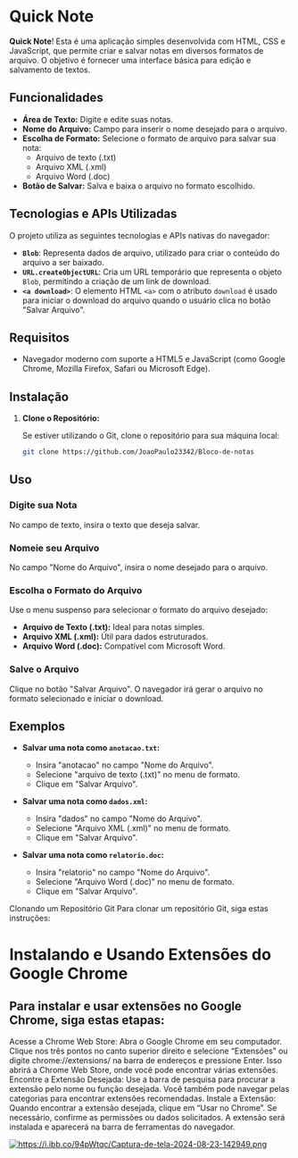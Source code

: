 # Quick Note

**Quick Note**! Esta é uma aplicação simples desenvolvida com HTML, CSS e JavaScript, que permite criar e salvar notas em diversos formatos de arquivo. O objetivo é fornecer uma interface básica para edição e salvamento de textos.

## Funcionalidades

- **Área de Texto:** Digite e edite suas notas.
- **Nome do Arquivo:** Campo para inserir o nome desejado para o arquivo.
- **Escolha de Formato:** Selecione o formato de arquivo para salvar sua nota:
  - Arquivo de texto (.txt)
  - Arquivo XML (.xml)
  - Arquivo Word (.doc)
- **Botão de Salvar:** Salva e baixa o arquivo no formato escolhido.

## Tecnologias e APIs Utilizadas

O projeto utiliza as seguintes tecnologias e APIs nativas do navegador:

- **`Blob`**: Representa dados de arquivo, utilizado para criar o conteúdo do arquivo a ser baixado.
- **`URL.createObjectURL`**: Cria um URL temporário que representa o objeto `Blob`, permitindo a criação de um link de download.
- **`<a download>`**: O elemento HTML `<a>` com o atributo `download` é usado para iniciar o download do arquivo quando o usuário clica no botão "Salvar Arquivo".

## Requisitos

- Navegador moderno com suporte a HTML5 e JavaScript (como Google Chrome, Mozilla Firefox, Safari ou Microsoft Edge).

## Instalação

1. **Clone o Repositório:**

   Se estiver utilizando o Git, clone o repositório para sua máquina local:

   ```sh
   git clone https://github.com/JoaoPaulo23342/Bloco-de-notas

## Uso

### Digite sua Nota

No campo de texto, insira o texto que deseja salvar.

### Nomeie seu Arquivo

No campo "Nome do Arquivo", insira o nome desejado para o arquivo.

### Escolha o Formato do Arquivo

Use o menu suspenso para selecionar o formato do arquivo desejado:

- **Arquivo de Texto (.txt):** Ideal para notas simples.
- **Arquivo XML (.xml):** Útil para dados estruturados.
- **Arquivo Word (.doc):** Compatível com Microsoft Word.

### Salve o Arquivo

Clique no botão "Salvar Arquivo". O navegador irá gerar o arquivo no formato selecionado e iniciar o download.

## Exemplos

- **Salvar uma nota como `anotacao.txt`:**
  - Insira "anotacao" no campo "Nome do Arquivo".
  - Selecione "arquivo de texto (.txt)" no menu de formato.
  - Clique em "Salvar Arquivo".

- **Salvar uma nota como `dados.xml`:**
  - Insira "dados" no campo "Nome do Arquivo".
  - Selecione "Arquivo XML (.xml)" no menu de formato.
  - Clique em "Salvar Arquivo".

- **Salvar uma nota como `relatorio.doc`:**
  - Insira "relatorio" no campo "Nome do Arquivo".
  - Selecione "Arquivo Word (.doc)" no menu de formato.
  - Clique em "Salvar Arquivo".

Clonando um Repositório Git
Para clonar um repositório Git, siga estas instruções:


# Instalando e Usando Extensões do Google Chrome
<h2>Para instalar e usar extensões no Google Chrome, siga estas etapas:</h2>

Acesse a Chrome Web Store:
Abra o Google Chrome em seu computador.
Clique nos três pontos no canto superior direito e selecione “Extensões” ou digite chrome://extensions/ na barra de endereços e pressione Enter.
Isso abrirá a Chrome Web Store, onde você pode encontrar várias extensões.
Encontre a Extensão Desejada:
Use a barra de pesquisa para procurar a extensão pelo nome ou função desejada.
Você também pode navegar pelas categorias para encontrar extensões recomendadas.
Instale a Extensão:
Quando encontrar a extensão desejada, clique em “Usar no Chrome”.
Se necessário, confirme as permissões ou dados solicitados.
A extensão será instalada e aparecerá na barra de ferramentas do navegador.

<a href="https://i.ibb.co/94pWtqc/Captura-de-tela-2024-08-23-142949.png"><img src="https://i.ibb.co/94pWtqc/Captura-de-tela-2024-08-23-142949.png" alt="https://i.ibb.co/94pWtqc/Captura-de-tela-2024-08-23-142949.png" border="0"></a>
